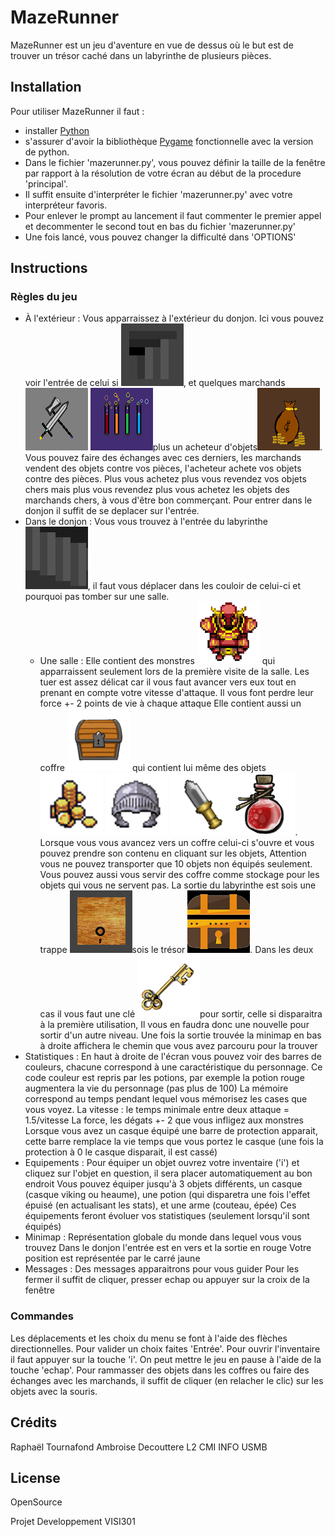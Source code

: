 # MazeRunner

MazeRunner est un jeu d'aventure en vue de dessus où le but est de trouver un trésor caché dans un labyrinthe de plusieurs pièces.

## Installation

Pour utiliser MazeRunner il faut :
* installer [Python](https://www.python.org/downloads/release/python-337/)
* s'assurer d'avoir la bibliothèque [Pygame](http://www.pygame.org/download.shtml) fonctionnelle avec la version de python.
* Dans le fichier 'mazerunner.py', vous pouvez définir la taille de la fenêtre par rapport à la résolution de votre écran au début de la procedure 'principal'.
* Il suffit ensuite d'interpréter le fichier 'mazerunner.py' avec votre interpréteur favoris.
* Pour enlever le prompt au lancement il faut commenter le premier appel et decommenter le second tout en bas du fichier 'mazerunner.py'
* Une fois lancé, vous pouvez changer la difficulté dans 'OPTIONS'

## Instructions

### Règles du jeu
* À l'extérieur :
	Vous apparraissez à l'extérieur du donjon. Ici vous pouvez voir l'entrée de celui si ![Escalier vers le bas](/images/entreeDonjon.png), et quelques marchands ![Epée et Hache](/images/forgeron.png) ![Eprouvettes](/images/sorciere.png)plus un acheteur d'objets![Sac de pièces](/images/acheteur.png).
	Vous pouvez faire des échanges avec ces derniers, les marchands vendent des objets contre vos pièces, l'acheteur achete vos objets contre des pièces.
	Plus vous achetez plus vous revendez vos objets chers mais plus vous revendez plus vous achetez les objets des marchands chers, à vous d'être bon commerçant. 
	Pour entrer dans le donjon il suffit de se deplacer sur l'entrée.
* Dans le donjon :
	Vous vous trouvez à l'entrée du labyrinthe ![Escalier](/images/entree.png), il faut vous déplacer dans les couloir de celui-ci et pourquoi pas tomber sur une salle.
	* Une salle :
		Elle contient des monstres ![Chevalier rouge](/images/m_bas.png) qui apparraissent seulement lors de la première visite de la salle.
		Les tuer est assez délicat car il vous faut avancer vers eux tout en prenant en compte votre vitesse d'attaque. Il vous font perdre leur force +- 2 points de vie à chaque attaque
		Elle contient aussi un coffre ![Coffre bois](/images/c_haut.png) qui contient lui même des objets ![Pieces](/images/piece50.png) ![Heaume](/images/heaume.png) ![Couteau](/images/couteau.png)![Potion](/images/pt1.png).
		Lorsque vous vous avancez vers un coffre celui-ci s'ouvre et vous pouvez prendre son contenu en cliquant sur les objets, 
		Attention vous ne pouvez transporter que 10 objets non équipés seulement.
		Vous pouvez aussi vous servir des coffre comme stockage pour les objets qui vous ne servent pas.
	La sortie du labyrinthe est sois une trappe ![Trappe bois](/images/trappe.png)sois le trésor ![Trésor](/images/tresor.png). Dans les deux cas il vous faut une clé ![Clé dorée](/images/cle.png)pour sortir, celle si disparaitra à la première utilisation,
	Il vous en faudra donc une nouvelle pour sortir d'un autre niveau.
	Une fois la sortie trouvée la minimap en bas à droite affichera le chemin que vous avez parcouru pour la trouver
* Statistiques :
	En haut à droite de l'écran vous pouvez voir des barres de couleurs, chacune correspond à une caractéristique du personnage.
	Ce code couleur est repris par les potions, par exemple la potion rouge augmentera la vie du personnage (pas plus de 100)
	La mémoire correspond au temps pendant lequel vous mémorisez les cases que vous voyez.
	La vitesse : le temps minimale entre deux attaque = 1.5/vitesse
	La force, les dégats +- 2 que vous infligez aux monstres
	Lorsque vous avez un casque équipé une barre de protection apparait, cette barre remplace la vie temps que vous portez le casque (une fois la protection à 0 le casque disparait, il est cassé)
* Equipements :
	Pour équiper un objet ouvrez votre inventaire ('i') et cliquez sur l'objet en question, il sera placer automatiquement au bon endroit
	Vous pouvez équiper jusqu'à 3 objets différents, un casque (casque viking ou heaume), une potion (qui disparetra une fois l'effet épuisé (en actualisant les stats), et une arme (couteau, épée)
	Ces équipements feront évoluer vos statistiques (seulement lorsqu'il sont équipés)
* Minimap :
	Représentation globale du monde dans lequel vous vous trouvez
	Dans le donjon l'entrée est en vers et la sortie en rouge
	Votre position est représentée par le carré jaune
* Messages :
	Des messages apparaitrons pour vous guider
	Pour les fermer il suffit de cliquer, presser echap ou appuyer sur la croix de la fenêtre

### Commandes
Les déplacements et les choix du menu se font à l'aide des flèches directionnelles. Pour valider un choix faites 'Entrée'.
Pour ouvrir l'inventaire il faut appuyer sur la touche 'i'.
On peut mettre le jeu en pause à l'aide de la touche 'echap'.
Pour rammasser des objets dans les coffres ou faire des échanges avec les marchands, il suffit de cliquer (en relacher le clic) sur les objets avec la souris.


## Crédits
Raphaël Tournafond
Ambroise Decouttere
L2 CMI INFO USMB

## License
OpenSource

Projet Developpement VISI301